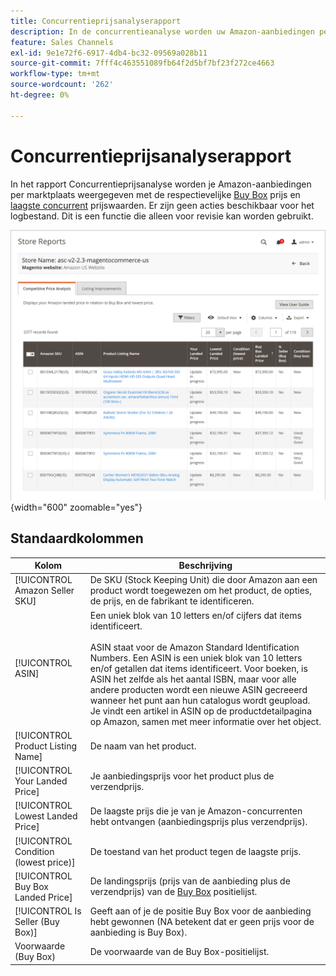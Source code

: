 ```yaml
---
title: Concurrentieprijsanalyserapport
description: In de concurrentieanalyse worden uw Amazon-aanbiedingen per marktplaats weergegeven met de respectievelijke prijs voor Buy Box en de laagste prijswaarden van de concurrent.
feature: Sales Channels
exl-id: 9e1e72f6-6917-4db4-bc32-09569a028b11
source-git-commit: 7fff4c463551089fb64f2d5bf7bf23f272ce4663
workflow-type: tm+mt
source-wordcount: '262'
ht-degree: 0%

---
```


# Concurrentieprijsanalyserapport

In het rapport Concurrentieprijsanalyse worden je Amazon-aanbiedingen per marktplaats weergegeven met de respectievelijke [Buy Box](./buy-box-competitor-pricing.md) prijs en [laagste concurrent](./lowest-competitor-pricing.md) prijswaarden. Er zijn geen acties beschikbaar voor het logbestand. Dit is een functie die alleen voor revisie kan worden gebruikt.

![Concurrentieprijsanalyserapport](assets/amazon-competitive-price-analysis.png){width="600" zoomable="yes"}

## Standaardkolommen

| Kolom | Beschrijving |
|---------------------------------------|------------------------------------------------------------------------------------------------------------------------------------------------------------------------------------------------------------------------------------------------------------------------------------------------------------------------------------------------------------------------------------------------------------------------------------------------------------------------------------|
| [!UICONTROL Amazon Seller SKU] | De SKU (Stock Keeping Unit) die door Amazon aan een product wordt toegewezen om het product, de opties, de prijs, en de fabrikant te identificeren. |
| [!UICONTROL ASIN] | Een uniek blok van 10 letters en/of cijfers dat items identificeert.<br><br>ASIN staat voor de Amazon Standard Identification Numbers. Een ASIN is een uniek blok van 10 letters en/of getallen dat items identificeert. Voor boeken, is ASIN het zelfde als het aantal ISBN, maar voor alle andere producten wordt een nieuwe ASIN gecreeerd wanneer het punt aan hun catalogus wordt geupload. Je vindt een artikel in ASIN op de productdetailpagina op Amazon, samen met meer informatie over het object. |
| [!UICONTROL Product Listing Name] | De naam van het product. |
| [!UICONTROL Your Landed Price] | Je aanbiedingsprijs voor het product plus de verzendprijs. |
| [!UICONTROL Lowest Landed Price] | De laagste prijs die je van je Amazon-concurrenten hebt ontvangen (aanbiedingsprijs plus verzendprijs). |
| [!UICONTROL Condition (lowest price)] | De toestand van het product tegen de laagste prijs. |
| [!UICONTROL Buy Box Landed Price] | De landingsprijs (prijs van de aanbieding plus de verzendprijs) van de [Buy Box](./buy-box-competitor-pricing.md) positielijst. |
| [!UICONTROL Is Seller (Buy Box)] | Geeft aan of je de positie Buy Box voor de aanbieding hebt gewonnen (NA betekent dat er geen prijs voor de aanbieding is Buy Box). |
| Voorwaarde (Buy Box) | De voorwaarde van de Buy Box-positielijst. |
